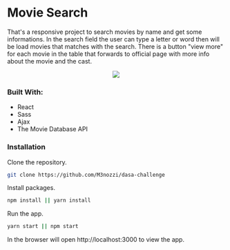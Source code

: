# Movie Search

That's a responsive project to search movies by name and get some informations.
In the search field the user can type a letter or word then will be load movies that matches with the search. 
There is a button "view more" for each movie in the table that forwards to official page with more info about the movie and the cast.

<p align="center">
  <img src="https://res.cloudinary.com/menozzi/image/upload/v1592419818/project2/Screen_Shot_2020-06-17_at_15.35.01_gll9yl.png" />
</p>


### Built With:
* React
* Sass
* Ajax
* The Movie Database API

### Installation

 Clone the repository.
```sh
git clone https://github.com/M3nozzi/dasa-challenge
```
Install packages.
```sh
npm install || yarn install
```
Run the app.
```sh
yarn start || npm start
```
In the browser will open http://localhost:3000 to view the app.

